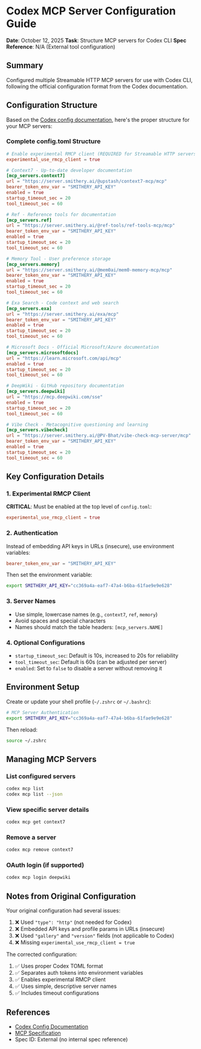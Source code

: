 # Codex MCP Server Configuration Guide

**Date**: October 12, 2025
**Task**: Structure MCP servers for Codex CLI
**Spec Reference**: N/A (External tool configuration)

## Summary

Configured multiple Streamable HTTP MCP servers for use with Codex CLI, following the official configuration format from the Codex documentation.

## Configuration Structure

Based on the [Codex config documentation](https://github.com/openai/codex/blob/main/docs/config.md#connecting-to-mcp-servers), here's the proper structure for your MCP servers:

### Complete config.toml Structure

```toml
# Enable experimental RMCP client (REQUIRED for Streamable HTTP servers)
experimental_use_rmcp_client = true

# Context7 - Up-to-date developer documentation
[mcp_servers.context7]
url = "https://server.smithery.ai/@upstash/context7-mcp/mcp"
bearer_token_env_var = "SMITHERY_API_KEY"
enabled = true
startup_timeout_sec = 20
tool_timeout_sec = 60

# Ref - Reference tools for documentation
[mcp_servers.ref]
url = "https://server.smithery.ai/@ref-tools/ref-tools-mcp/mcp"
bearer_token_env_var = "SMITHERY_API_KEY"
enabled = true
startup_timeout_sec = 20
tool_timeout_sec = 60

# Memory Tool - User preference storage
[mcp_servers.memory]
url = "https://server.smithery.ai/@mem0ai/mem0-memory-mcp/mcp"
bearer_token_env_var = "SMITHERY_API_KEY"
enabled = true
startup_timeout_sec = 20
tool_timeout_sec = 60

# Exa Search - Code context and web search
[mcp_servers.exa]
url = "https://server.smithery.ai/exa/mcp"
bearer_token_env_var = "SMITHERY_API_KEY"
enabled = true
startup_timeout_sec = 20
tool_timeout_sec = 60

# Microsoft Docs - Official Microsoft/Azure documentation
[mcp_servers.microsoftdocs]
url = "https://learn.microsoft.com/api/mcp"
enabled = true
startup_timeout_sec = 20
tool_timeout_sec = 60

# DeepWiki - GitHub repository documentation
[mcp_servers.deepwiki]
url = "https://mcp.deepwiki.com/sse"
enabled = true
startup_timeout_sec = 20
tool_timeout_sec = 60

# Vibe Check - Metacognitive questioning and learning
[mcp_servers.vibecheck]
url = "https://server.smithery.ai/@PV-Bhat/vibe-check-mcp-server/mcp"
bearer_token_env_var = "SMITHERY_API_KEY"
enabled = true
startup_timeout_sec = 20
tool_timeout_sec = 60
```

## Key Configuration Details

### 1. Experimental RMCP Client

**CRITICAL**: Must be enabled at the top level of `config.toml`:

```toml
experimental_use_rmcp_client = true
```

### 2. Authentication

Instead of embedding API keys in URLs (insecure), use environment variables:

```toml
bearer_token_env_var = "SMITHERY_API_KEY"
```

Then set the environment variable:

```bash
export SMITHERY_API_KEY="cc369a4a-eaf7-47a4-b6ba-61fae9e9e628"
```

### 3. Server Names

- Use simple, lowercase names (e.g., `context7`, `ref`, `memory`)
- Avoid spaces and special characters
- Names should match the table headers: `[mcp_servers.NAME]`

### 4. Optional Configurations

- `startup_timeout_sec`: Default is 10s, increased to 20s for reliability
- `tool_timeout_sec`: Default is 60s (can be adjusted per server)
- `enabled`: Set to `false` to disable a server without removing it

## Environment Setup

Create or update your shell profile (`~/.zshrc` or `~/.bashrc`):

```bash
# MCP Server Authentication
export SMITHERY_API_KEY="cc369a4a-eaf7-47a4-b6ba-61fae9e9e628"
```

Then reload:

```bash
source ~/.zshrc
```

## Managing MCP Servers

### List configured servers

```bash
codex mcp list
codex mcp list --json
```

### View specific server details

```bash
codex mcp get context7
```

### Remove a server

```bash
codex mcp remove context7
```

### OAuth login (if supported)

```bash
codex mcp login deepwiki
```

## Notes from Original Configuration

Your original configuration had several issues:

1. ❌ Used `"type": "http"` (not needed for Codex)
2. ❌ Embedded API keys and profile params in URLs (insecure)
3. ❌ Used `"gallery"` and `"version"` fields (not applicable to Codex)
4. ❌ Missing `experimental_use_rmcp_client = true`

The corrected configuration:

1. ✅ Uses proper Codex TOML format
2. ✅ Separates auth tokens into environment variables
3. ✅ Enables experimental RMCP client
4. ✅ Uses simple, descriptive server names
5. ✅ Includes timeout configurations

## References

- [Codex Config Documentation](https://github.com/openai/codex/blob/main/docs/config.md)
- [MCP Specification](https://modelcontextprotocol.io/specification/2025-06-18/basic/transports#streamable-http)
- Spec ID: External (no internal spec reference)

